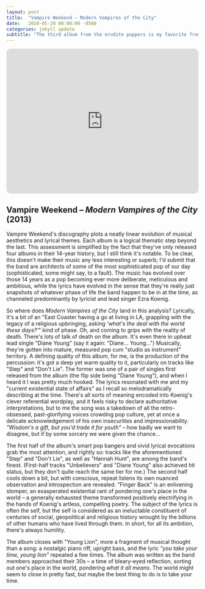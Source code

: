 ```yaml
---
layout: post
title:  "Vampire Weekend – Modern Vampires of the City"
date:   2020-05-20 00:00:00 -0500
categories: jekyll update
subtitle: "The third album from the erudite poppers is my favorite from the band, and an \"oh god I'm in my 30s\" classic."
---
```

<iframe style="border-radius:12px" src="https://open.spotify.com/embed/album/1GXMNFfoHF4sN7lG8gZq1j?utm_source=generator" width="100%" height="380" frameBorder="0" allowfullscreen="" allow="autoplay; clipboard-write; encrypted-media; fullscreen; picture-in-picture" loading="lazy"></iframe>

## Vampire Weekend – _Modern Vampires of the City_ (2013)

Vampire Weekend's discography plots a neatly linear evolution of musical aesthetics and lyrical themes. Each album is a logical thematic step beyond the last. This assessment is simplified by the fact that they've only released four albums in their 14-year history, but I still think it's notable. To be clear, this doesn't make their music any less interesting or superb; I'd submit that the band are architects of some of the most sophisticated pop of our day (sophisticated, some might say, to a fault). The music has evolved over those 14 years as a pop becoming ever more deliberate, meticulous and ambitious, while the lyrics have evolved in the sense that they're really just snapshots of whatever phase of life the band happen to be in at the time, as channeled predominantly by lyricist and lead singer Ezra Koenig.

So where does _Modern Vampires of the City_ land in this analysis? Lyrically, it's a bit of an "East Coaster having a go at living in LA, grappling with the legacy of a religious upbringing, asking _'what's the deal with the world these days?'_" kind of phase. Oh, and coming to grips with the reality of death. There's lots of talk of death on the album. It's even there in upbeat lead single "Diane Young" (say it again: "Diane... Young...") Musically, they're gotten into mature, measured pop cum "studio as instrument" territory. A defining quality of this album, for me, is the production of the percussion: it's got a deep yet warm quality to it, particularly on tracks like "Step" and "Don't Lie". The former was one of a pair of singles first released from the album (the flip side being "Diane Young"), and when I heard it I was pretty much hooked. The lyrics resonated with me and my "current existential state of affairs" as I recall so melodramatically describing at the time. There's all sorts of meaning encoded into Koenig's clever referential wordplay, and it feels risky to declare authoritative interpretations, but to me the song was a takedown of all the retro-obsessed, past-glorifying voices crowding pop culture, yet at once a delicate acknowledgement of his own insecurities and impressionability. _"Wisdom's a gift, but you'd trade it for youth"_ – how badly we want to disagree, but if by some sorcery we were given the chance...

The first half of the album's smart pop bangers and vivid lyrical evocations grab the most attention, and rightly so: tracks like the aforementioned "Step" and "Don't Lie", as well as "Hannah Hunt", are among the band's finest. (First-half tracks "Unbelievers" and "Diane Young" also achieved hit status, but they don't quite reach the same tier for me.) The second half cools down a bit, but with conscious, repeat listens its own nuanced observation and introspection are revealed. "Finger Back" is an enlivening stomper, an exasperated existential rant of pondering one's place in the world – a generally exhausted theme transformed positively electrifying in the hands of Koenig's artless, compelling poetry. The subject of the lyrics is often the self, but the self is considered as an ineluctable constituent of centuries of social, geopolitical and religious history wrought by the billions of other humans who have lived through them. In short, for all its ambition, there's always humility.

The album closes with "Young Lion", more a fragment of musical thought than a song: a nostalgic piano riff, upright bass, and the lyric _"you take your time, young lion"_ repeated a few times. The album was written as the band members approached their 30s – a time of bleary-eyed reflection, sorting out one's place in the world, pondering _what it all means_. The world might seem to close in pretty fast, but maybe the best thing to do is to take your time.